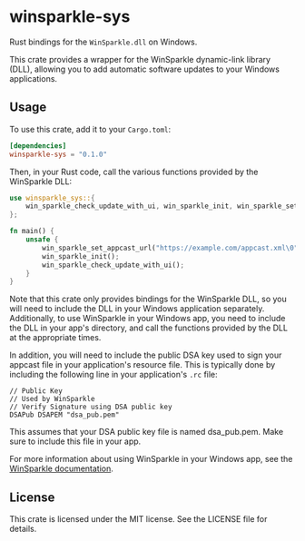 # winsparkle-sys

Rust bindings for the `WinSparkle.dll` on Windows.

This crate provides a wrapper for the WinSparkle dynamic-link library (DLL), allowing you to add automatic software updates to your Windows applications.

## Usage

To use this crate, add it to your `Cargo.toml`:

```toml
[dependencies]
winsparkle-sys = "0.1.0"
```

Then, in your Rust code, call the various functions provided by the WinSparkle DLL:

```rust
use winsparkle_sys::{
    win_sparkle_check_update_with_ui, win_sparkle_init, win_sparkle_set_appcast_url,
};

fn main() {
    unsafe {
        win_sparkle_set_appcast_url("https://example.com/appcast.xml\0".as_ptr() as *const i8);
        win_sparkle_init();
        win_sparkle_check_update_with_ui();
    }
}
```

Note that this crate only provides bindings for the WinSparkle DLL, so you will need to include the DLL in your Windows application separately. Additionally, to use WinSparkle in your Windows app, you need to include the DLL in your app's directory, and call the functions provided by the DLL at the appropriate times.

In addition, you will need to include the public DSA key used to sign your appcast file in your application's resource file. This is typically done by including the following line in your application's `.rc` file:

```
// Public Key
// Used by WinSparkle
// Verify Signature using DSA public key
DSAPub DSAPEM "dsa_pub.pem"
```

This assumes that your DSA public key file is named dsa_pub.pem. Make sure to include this file in your app.

For more information about using WinSparkle in your Windows app, see the [WinSparkle documentation](https://github.com/vslavik/winsparkle/blob/master/include/winsparkle.h).

## License

This crate is licensed under the MIT license. See the LICENSE file for details.
